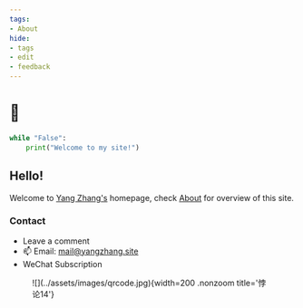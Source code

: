 ```yaml
---
tags:
- About
hide:
- tags
- edit
- feedback
---
```


# 🎉

```python title="say_hi.py"
while "False":
	print("Welcome to my site!")
```

<h2>Hello!</h2>

Welcome to [Yang Zhang's](./About/about/) homepage, check [About](./About/) for overview of this site.

<h3>Contact</h3>

- Leave a comment
- 📫 Email: [mail@yangzhang.site](mailto:mail@yangzhang.site)
- WeChat Subscription

<figure markdown>
![](../assets/images/qrcode.jpg){width=200 .nonzoom title='悖论14'}
</figure>